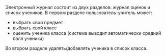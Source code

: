 Электронный журнал состоит из двух разделов: журнал оценок и список учеников.
В первом разделе пользователь-учитель может:
- выбрать свой предмет
- выбрать свой класс
- оценить ученика класса (система выводит автоматически средний балл ученика)
  
Во втором разделе удалять/добавлять ученика в список класса.

